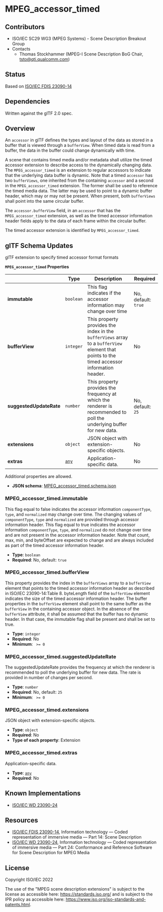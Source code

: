 # MPEG_accessor_timed 

## Contributors

* ISO/IEC SC29 WG3 (MPEG Systems) - Scene Description Breakout Group
* Contacts
  * Thomas Stockhammer (MPEG-I Scene Description BoG Chair, tsto@qti.qualcomm.com)

## Status

Based on [ISO/IEC FDIS 23090-14](https://www.iso.org/standard/80900.html)

## Dependencies

Written against the glTF 2.0 spec.

## Overview

An `accessor` in glTF defines the types and layout of the data as stored in a buffer that is viewed through a `bufferView`. When timed data is read from a buffer, the data in the buffer could change dynamically with time. 

A scene that contains timed media and/or metadata shall utilize the timed accessor extension to describe access to the dynamically changing data. The `MPEG_accessor_timed` is an extension to regular accessors to indicate that the underlying data buffer is dynamic. Note that a timed `accessor` has two `bufferViews`, one inherited from the containing `accessor` and a second in the `MPEG_accessor_timed` extension. The former shall be used to reference the timed media data. The latter may be used to point to a dynamic buffer header, which may or may not be present. When present, both `bufferViews` shall point into the same circular buffer. 

The `accessor.bufferView` field, in an `accessor` that has the `MPEG_accessor_timed` extension, as well as the timed accessor information header fields apply to the data of each frame within the circular buffer.

The timed accessor extension is identified by `MPEG_accessor_timed`. 

## glTF Schema Updates

glTF extension to specify timed accessor format formats


**`MPEG_accessor_timed` Properties**

|   |Type|Description|Required|
|---|---|---|---|
|**immutable**|`boolean`|This flag indicates if the accessor information may change over time|No, default: `true`|
|**bufferView**|`integer`|This property provides the index in the `bufferViews` array to a `bufferView` element that points to the timed accessor information header. |No|
|**suggestedUpdateRate**|`number`|This property provides the frequency at which the renderer is recommended to poll the underlying buffer for new data.|No, default: `25`|
|**extensions**|`object`|JSON object with extension-specific objects.|No|
|**extras**|[`any`](#reference-any)|Application-specific data.|No|

Additional properties are allowed.

* **JSON schema**: [MPEG_accessor_timed.schema.json](/Extensions/MPEG_accessor_timed/schema/MPEG_accessor_timed.schema.json)

### MPEG_accessor_timed.immutable

This flag equal to false indicates the accessor information `componentType`, `type`, and `normalized` may change over time. The changing values of `componentType`, `type` and `normalized` are provided through accessor information header. This flag equal to true indicates the accessor information `componentType`, `type`, and `normalized` do not change over time and are not present in the accessor information header. Note that count, max, min, and byteOffset are expected to change and are always included as part of the timed accessor information header.

* **Type**: `boolean`
* **Required**: No, default: `true`

### MPEG_accessor_timed.bufferView

This property provides the index in the `bufferViews` array to a `bufferView` element that points to the timed accessor information header as described in ISO/IEC 23090-14:Table 8. byteLength field of the `bufferView` element indicates the size of the timed accessor information header. The buffer properties in the `bufferView` element shall point to the same buffer as the `bufferView` in the containing accessor object. In the absence of the `bufferView` attribute, it shall be assumed that the buffer has no dynamic header. In that case, the immutable flag shall be present and shall be set to true.

* **Type**: `integer`
* **Required**: No
* **Minimum**: ` >= 0`

### MPEG_accessor_timed.suggestedUpdateRate

The suggestedUpdateRate provides the frequency at which the renderer is recommended to poll the underlying buffer for new data. The rate is provided in number of changes per second.

* **Type**: `number`
* **Required**: No, default: `25`
* **Minimum**: ` >= 0`

### MPEG_accessor_timed.extensions

JSON object with extension-specific objects.

* **Type**: `object`
* **Required**: No
* **Type of each property**: Extension

### MPEG_accessor_timed.extras

Application-specific data.

* **Type**: [`any`](#reference-any)
* **Required**: No


## Known Implementations

* [ISO/IEC WD 23090-24](https://www.iso.org/standard/83696.html)

## Resources

* [ISO/IEC FDIS 23090-14](https://www.iso.org/standard/80900.html), Information technology — Coded representation of immersive media — Part 14: Scene Description 
* [ISO/IEC WD 23090-24](https://www.iso.org/standard/83696.html), Information technology — Coded representation of immersive media — Part 24: Conformance and Reference Software for Scene Description for MPEG Media

## License

Copyright ISO/IEC 2022

The use of the "MPEG scene description extensions" is subject to the license as accessible here: https://standards.iso.org/ and is subject to the IPR policy as accessible here: https://www.iso.org/iso-standards-and-patents.html.
